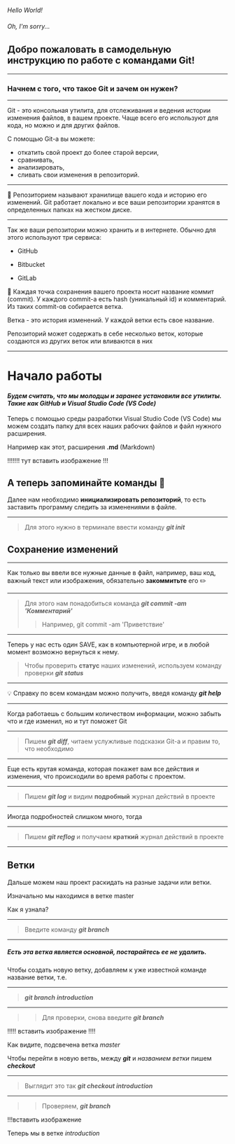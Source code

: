 *Hello World!*

###### Oh, I'm sorry...

## Добро пожаловать в самодельную инструкцию по работе с командами Git!

____
### Начнем с того, что такое Git и зачем он нужен?
____
Git - это консольная утилита, для отслеживания и ведения истории изменения файлов, в вашем проекте. Чаще всего его используют для кода, но можно и для других файлов. 

С помощью Git-a вы можете:
* откатить свой проект до более старой версии,
* сравнивать,
* анализировать,
* сливать свои изменения в репозиторий.

***
📝 Pепозиторием называют хранилище вашего кода и историю его изменений. Git работает локально и все ваши репозитории хранятся в определенных папках на жестком диске.
***

Так же ваши репозитории можно хранить и в интернете. Обычно для этого используют три сервиса:

* GitHub

* Bitbucket

* GitLab

📌 Каждая точка сохранения вашего проекта носит название коммит (commit). У каждого commit-a есть hash (уникальный id) и комментарий. Из таких commit-ов собирается ветка. 

Ветка - это история изменений. У каждой ветки есть свое название. 

Репозиторий может содержать в себе несколько веток, которые создаются из других веток или вливаются в них
____
# Начало работы 
#### _Будем считать, что мы молодцы и заранее установили все утилиты. Такие как GitHub и  Visual Studio Code (VS Code)_

Теперь с помощью среды разработки Visual Studio Code (VS Code) мы можем создать папку для всех наших рабочих файлов и файл нужного расширения.

Например как этот, расширения **.md** (Markdown)

!!!!!!! тут вставить изображение !!!

## А теперь запоминайте команды 📄
Далее нам необходимо **инициализировать репозиторий**, то есть заставить программу следить за изменениями в файле. 
***
> Для этого нужно в терминале ввести команду **_git init_**

## Сохранение изменений
***
Как только вы ввели все нужные данные в файл, например, ваш код, важный текст или изображения, обязательно **закоммитьте** его ✏️

____
>Для этого нам понадобиться команда **_git commit -am 'Комментарий'_**
>> Например, git commit -am 'Приветствие'
____

Теперь у нас есть один SAVE, как в компьютерной игре, и в любой момент возможно вернуться к нему.
 
 >Чтобы проверить **статус** наших изменений, используем команду проверки **_git status_**
 ___
💡 Справку по всем командам можно получить, введя команду **_git help_** 
___

Когда работаешь с большим количеством информации, можно забыть что и где изменил, но и тут поможет Git
___
>Пишем **_git diff_**, читаем услужливые подсказки Git-a и правим то, что необходимо
___

Еще есть крутая команда, которая покажет вам все действия и изменения, что происходили во время работы с проектом.
___
>Пишем **_git log_** и видим **подробный** журнал действий в проекте
____
Иногда подробностей слишком много, тогда
___
> Пишем **_git reflog_** и получаем **краткий** журнал действий в проекте
____

## Ветки
Дальше можем наш проект раскидать на разные задачи или ветки.

Изначально мы находимся в ветке master

Как я узнала? 
___
>Введите команду **_git branch_**
___
##### Есть эта ветка является основной, постарайтесь ее не удалить.

Чтобы создать новую ветку, добавляем к уже известной команде название ветки, т.е.
___
> **_git branch introduction_**
___
>>Для проверки, снова введите **_git branch_**

!!!!! вставить изображение !!!!

Как видите, подсвечена ветка *master*

Чтобы перейти в новую ветвь, между **_git_** и  *названием ветки* пишем **_checkout_**
___
>Выглядит это так **_git checkout introduction_**
___
>>Проверяем, **_git branch_**

!!!вставить изображение

Теперь мы в ветке *introduction*